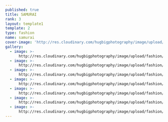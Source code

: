 ```yaml
---
published: true
title: SAMURAI
rank: 3
layout: template1
template: 2
type: fashion
name: samurai
cover-image: 'http://res.cloudinary.com/hugbigphotography/image/upload/fashion/SAMURAI/7.jpg'
gallery:
  - image: >-
      http://res.cloudinary.com/hugbigphotography/image/upload/fashion/SAMURAI/1.jpg
  - image: >-
      http://res.cloudinary.com/hugbigphotography/image/upload/fashion/SAMURAI/2.jpg
  - image: >-
      http://res.cloudinary.com/hugbigphotography/image/upload/fashion/SAMURAI/3.jpg
  - image: >-
      http://res.cloudinary.com/hugbigphotography/image/upload/fashion/SAMURAI/4.jpg
  - image: >-
      http://res.cloudinary.com/hugbigphotography/image/upload/fashion/SAMURAI/5.jpg
  - image: >-
      http://res.cloudinary.com/hugbigphotography/image/upload/fashion/SAMURAI/6.jpg
  - image: >-
      http://res.cloudinary.com/hugbigphotography/image/upload/fashion/SAMURAI/7.jpg
---
```

